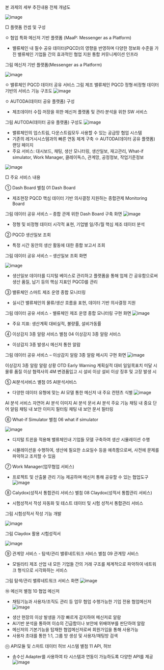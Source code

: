 본 과제의 세부 추진내용 전체 개념도

![image](https://github.com/user-attachments/assets/f9ada1bc-1c96-4990-bad9-eeaf688f9e84)


□ 플랫폼 컨셉 및 구성

ㅇ 협업 특화 메신저 기반 플랫폼 (MaaP: Messenger as a Platform)
- 밸류체인 내 필수 공유 데이터(PQCD)의 영향을 반영하며 다양한 정보화 수준을 가진 밸류체인 기업들 간의 효과적인 협업 지원 통합 커뮤니케이션 인프라

그림  메신저 기반 플랫폼(Messenger as a Platform)

![image](https://github.com/user-attachments/assets/9f67bcd9-708f-4c49-9abf-43b1bd8eecf9)





ㅇ 밸류체인 PQCD 데이터 공유 서비스 
그림  제조 밸류체인 PQCD 정형∙비정형 데이터 기반의 서비스 기능 구조도
![image](https://github.com/user-attachments/assets/26a67ab6-214c-4fdd-9d8c-b3ec29ea00b8)


ㅇ AUTODA(데이터 공유 플랫폼) 구성
- 제조데이터 수집·저장을 위한 메신저 플랫폼 및 관리·분석을 위한 SW 서비스 

그림  AUTODA(데이터 공유 플랫폼) 구성도
![image](https://github.com/user-attachments/assets/29d1abe3-bcd2-4e27-bdf3-e5ae76204524)


- 밸류체인의 업스트림, 다운스트림모두 사용할 수 있는 공급망 협업 시스템
- 기존의 레거시시스템과의 빠른 연동 체계 구축
ㅇ AUTODA(데이터 공유 플랫폼) 랜딩 페이지
- 주요 서비스: 대시보드, 채팅, 생산 모니터링, 생산일보, 재고관리, What-if simulator, Work Manager, 클레이독스, 관계망, 공정정보, 작업기준정보
  
![image](https://github.com/user-attachments/assets/785f06cd-83f1-422c-a608-a014516ceba5)





□ 주요 서비스 내용

① Dash Board 별첨 01 Dash Board

- 제조현장 PQCD 핵심 데이터 기반 의사결정 지원하는 종합관제 Monitoring Board 

그림  데이터 공유 서비스 – 종합 관제 위한 Dash Board 구축 화면
 ![image](https://github.com/user-attachments/assets/8e1dffde-5a7a-4f46-b2cb-b6be1e4e5025)

- 정형 및 비정형 데이터 시각적 표현, 기업별 일/주/월 핵심 제조 데이터 분석 

② PQCD 생산일보 조회
- 특정 시간 동안의 생산 활동에 대한 종합 보고서 조회

그림  데이터 공유 서비스 – 생산일보 조회 화면

![image](https://github.com/user-attachments/assets/737a2c84-6fa0-4e35-8846-69afcb32d526)

- 생산일보 데이터를 디지털 베이스로 관리하고 플랫폼을 통해 업체 간 공유함으로써 생산 품질, 납기 등의 핵심 지표인 PQCD를 관리

③ 밸류체인 스마트 제조 운영 종합 모니터링 
- 실시간 밸류체인의 물류/생산 흐름을 표현, 데이터 기반 의사결정 지원

그림  데이터 공유 서비스 - 밸류체인 제조 운영 종합 모니터링 구현 화면
![image](https://github.com/user-attachments/assets/848f8c69-40d8-486e-b943-80cf22ff04bc)


- 주요 지표: 생산계획 대비실적, 불량률, 설비가동률


④ 이상감지 3종 알람 서비스 별첨 04 이상감지 3종 알람 서비스

- 이상감지 3종 발생시 메신저 통한 알람

그림  데이터 공유 서비스 – 이상감지 알람 3종 알람 메시지 구현 화면
![image](https://github.com/user-attachments/assets/26e2038c-54bd-4ef8-9a63-989d180628e7)


이상감지 3종 알람                    알람 상황
OTD Early Warning          계획실적 대비 일일목표치 미달 시
물류 품질 이상               협력사의 4M 변경품입고 시 
설비 이상                  설비 이상 징후 및 고장 발생 시


⑤ AI분석서비스 별첨 05 AI분석서비스

- 다양한 데이터 유형에 맞는 AI 모델 통한 메신저 내 주요 컨텐츠 식별
![image](https://github.com/user-attachments/assets/300a999b-d644-43ad-8100-20edf6471a36)


AI 분석 서비스      자연어 AI 분석         이미지 AI 분석                     문서 AI 분석
주요 기능        채팅 내 중요 단어 알림  채팅 내 보안 이미지 필터링       채팅 내 보안 문서 필터링


⑥ What-if Simulator 별첨 06 what if simulator

![image](https://github.com/user-attachments/assets/2b8d0c13-70a0-4b8d-99a7-d445489f57a0)

- 디지털 트윈을 적용해 밸류체인내 기업들 모델 구축하여 생산 시뮬레이션 수행

- 시뮬레이션을 수행하여, 생산에 필요한 소요일수 등을 예측함으로써, 사전에 문제를 파악하고 조치할 수 있음




⑦ Work Manager(업무협업 서비스)
- 프로젝트 및 산출물 관리 기능 제공하며 메신저 통해 공유할 수 있는 협업도구
![image](https://github.com/user-attachments/assets/8ee87b08-8550-4747-99d4-e626a45bd6bb)





⑧ Calydox(성적서 통합관리 서비스) 별첨 08 Claydox(성적서 통합관리 서비스)

- 시험성적서 작성 자동화 및 테스트 데이터 및 시험 성적서 통합관리 서비스

그림  시험성적서 작성 기능 개발

  ![image](https://github.com/user-attachments/assets/aa36c327-6455-41d5-a1e3-0a61666a4c99)

그림  Claydox 활용 시험성적서

![image](https://github.com/user-attachments/assets/f68edb37-b8e7-462d-a0e6-2fa9d0a96dd2)









⑨ 관계망 서비스 - 탐색/관리 밸류네트워크 서비스 별첨 09 관계망 서비스

- 모빌리티 제조 산업 내 모든 기업들 간의 거래 구조를 체계적으로 파악하여 네트워크 형식으로 시각화하는 서비스

그림   탐색/관리 밸류네트워크 서비스 화면
![image](https://github.com/user-attachments/assets/9d9677e3-5c1c-44bb-90f5-9a91ab4bb806)

⑩ 메신저 별첨 10 협업 메신저

* 채팅기능과 사용자/조직도 관리 등 업무 협업 수행가능한 기업 전용 협업메신저
![image](https://github.com/user-attachments/assets/01c60563-fc39-4475-837d-75ea85b6f032)


- 생산 현장의 이상 발생을 가장 빠르게 감지하여 메신저로 알람
- AI기반 분석을 통하여 이슈의 긴급함이나 보안에 위배여부를 판단하여 알람
- 메신저의 기본기능을 탑재한 협업메신저로써 회원가입을 통해 사용가능
- 사용자 초대를 통한 1:1, 그룹 방 생성 및 사용자/채팅방 검색

⑪ API모듈 및 스마트 데이터 허브 시스템 별첨 11 API, 허브
-  송수신 Adapter를 사용하여 타 시스템과 연동이 가능하도록 다양한 API를 제공
![image](https://github.com/user-attachments/assets/bfe04679-b104-4020-9c92-c2a5ee8bfd89)

